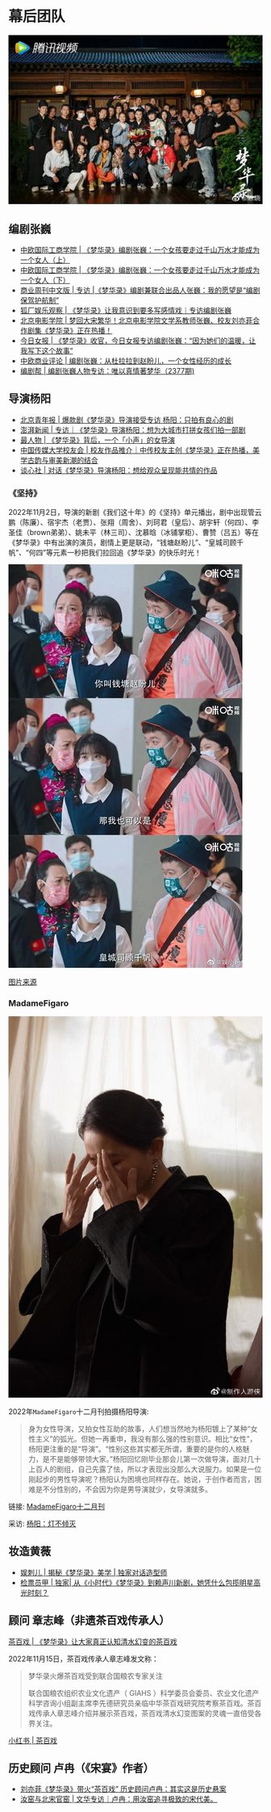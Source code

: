 # 幕后团队

![](/image/team/all-1.jpg)

## 编剧张巍

* [中欧国际工商学院 | 《梦华录》编剧张巍：一个女孩要走过千山万水才能成为一个女人（上）](https://article.xuexi.cn/articles/index.html?art_id=1307218861376252452&item_id=1307218861376252452&study_style_id=feeds_opaque&t=1657184827597&showmenu=false&ref_read_id=f1b840c6-19c0-49a5-88bc-64a798342cf4&pid=&ptype=-1&source=share&share_to=wx_single)
* [中欧国际工商学院 | 《梦华录》编剧张巍：一个女孩要走过千山万水才能成为一个女人（下）](https://article.xuexi.cn/articles/index.html?art_id=11242646359750317418&item_id=11242646359750317418&study_style_id=feeds_opaque&pid=&ptype=-1&source=share&share_to=wx_single)
* [商业周刊中文版 | 专访 |《梦华录》编剧兼联合出品人张巍：我的愿望是“编剧保驾护航制”](https://mp.weixin.qq.com/s/Spb0BHnBr7XZnKXrU6RQjg)
* [狐厂娱乐观察 | 《梦华录》让我意识到要多写感情戏｜专访编剧张巍](https://new.qq.com/rain/a/20220713A048MW00)
* [北京电影学院 | 梦回大宋繁华！北京电影学院文学系教师张巍、校友刘亦菲合作剧集《梦华录》正在热播！](https://mp.weixin.qq.com/s/j9Z0j4TXhJ_4k9gVZrDQ7A)
* [今日女报 | 《梦华录》收官，今日女报专访编剧张巍：“因为她们的温暖，让我写下这个故事”](https://mp.weixin.qq.com/s/xHtHCfBwZ63oqpP8VUdR8Q)
* [中欧商业评论 | 编剧张巍：从杜拉拉到赵盼儿，一个女性经历的成长](https://mp.weixin.qq.com/s/BejeSMPNqicD52fpQvlZUg)
* [编剧帮 | 编剧张巍人物专访：唯以真情著梦华（2377期)](https://mp.weixin.qq.com/s/2Iz7BG6e5zj7wYKnubavpg)

## 导演杨阳

* [北京青年报 | 爆款剧《梦华录》导演接受专访 杨阳：只拍有良心的剧](https://5g.dahe.cn/news/202206201044718#top)
* [澎湃新闻 | 专访｜《梦华录》导演杨阳：想为大城市打拼女孩们拍一部剧](https://m.thepaper.cn/kuaibao_detail.jsp?contid=18842849&from=kuaibao)
* [最人物 | 《梦华录》背后，一个「小声」的女导演](https://i.ifeng.com/c/8HdgAFvCDHS)
* [中国传媒大学校友会 | 校友作品推介｜中传校友主创《梦华录》正在热播，美学古韵与审美新潮的结合](https://mp.weixin.qq.com/s/qDmnhmQ8Hch5zTQdi8AHFw)
* [谈心社 | 对话《梦华录》导演杨阳：想给观众呈现能共情的作品](https://mp.weixin.qq.com/s/MyKL8Wg3JoH7JLUY5TH-tA)

### 《坚持》

2022年11月2日，导演的新剧《我们这十年》的《坚持》单元播出，剧中出现管云鹏（陈廉）、宿宇杰（老贾）、张翔（周舍）、刘珂君（皇后）、胡宇轩（何四）、李圣佳（brown弟弟）、姚未平（林三司）、沈慕晗（冰铺掌柜）、曹赞（吕五）等在《梦华录》中有出演的演员，剧情上更是联动，“钱塘赵盼儿”、“皇城司顾千帆”、“何四”等元素一秒把我们拉回追《梦华录》的快乐时光！

![](/image/team/jianchi.jpg)

[图片来源](https://m.weibo.cn/7444009370/4831453542357509)

### MadameFigaro

![](/image/team/yy.jpg)

2022年`MadameFigaro`十二月刊拍摄杨阳导演:

> 身为女性导演，又拍女性互助的故事，人们想当然地为杨阳镀上了某种“女性主义”的弧光。但她一再重申，我没有那么强的性别意识。相比“女性”，杨阳更注重的是“导演”。“性别这些其实都无所谓，重要的是你的人格魅力，是不是能够带领大家。”杨阳回忆刚毕业那会儿第一次做导演，面对几十上百人的剧组，自己先露了怯，所以才表现出没那么大说服力。如果是一位刚起步的男性导演呢？杨阳认为困境也同样存在。她说，于创作者而言，困难是不分性别的，不会因为你是男导演就少，女导演就多。

链接: [MadameFigaro十二月刊](https://weibo.com/5747209783/MjITe4yOy)

采访: [杨阳：灯不倾灭](https://www.thepaper.cn/newsDetail_forward_21192934)

## 妆造黄薇

* [娱刺儿 | 揭秘《梦华录》美学 | 独家对话造型师](https://mp.weixin.qq.com/s/WCu2RL01TUJL4HGvcXgmdQ)
* [检票员甲 | 独家| 从《小时代》《梦华录》到赖声川新剧，她凭什么包揽明星高光时刻？](https://mp.weixin.qq.com/s/FieXXkjT46FcbONeJLNOww)

## 顾问 章志峰（非遗茶百戏传承人）

[茶百戏 | 《梦华录》让大家真正认知清水幻变的茶百戏](https://mp.weixin.qq.com/s/H1WDg6IGu6Xi5_W71Ev4aQ)

2022年11月15日，茶百戏传承人章志峰发文称：

> 梦华录火爆茶百戏受到联合国粮农专家关注
>
>联合国粮农组织农业文化遗产（ GIAHS ）科学委员会委员、农业文化遗产科学咨询小组副主席李先德研究员亲临中华茶百戏研究院考察茶百戏。茶百戏传承人章志峰介绍并展示茶百戏，茶百戏清水幻变图案的灵魂一直倍受各界关注。

[小红书 | 茶百戏](http://xhslink.com/aoadil)

## 历史顾问 卢冉（《宋宴》作者）

* [刘亦菲《梦华录》带火“茶百戏” 历史顾问卢冉：其实这是历史悬案](https://feeds-drcn.cloud.huawei.com.cn/landingpage/latest?docid=1051019f419f2d9681f463e9fb286d6fee0ee6d&to_app=hwbrowser&dy_scenario=recomm&tn=127790cfcfd7a2c04f6e8befd00925728ef1b8ca17245685db2560dd92129600&share_to=weixin&channel=HW_ENTERTAINMENT&ctype=news&appid=hwbrowser&cpid=666&r=CN)
* [汝窑与北宋官窑 | 文华专访｜卢冉：用汝窑追寻极致的宋代美。](https://mp.weixin.qq.com/s/CDdIF0ZAVvWz13kvB26sMg)
